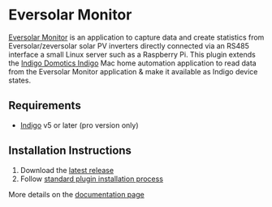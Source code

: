 # Eversolar Monitor

[Eversolar Monitor](https://github.com/solmoller/eversolar-monitor/) is an application to capture data and create statistics from Eversolar/zeversolar solar PV inverters directly connected via an RS485 interface a small Linux server such as a Raspberry Pi. This plugin extends the [Indigo Domotics Indigo](http://www.indigodomo.com/index.html) Mac home automation application to read data from the Eversolar Monitor application & make it available as Indigo device states.

## Requirements

* [Indigo](http://www.indigodomo.com/index.html) v5 or later (pro version only)

## Installation Instructions

1. Download the [latest release](https://github.com/smudger4/EversolarMonitor/releases)
2. Follow [standard plugin installation process](http://bit.ly/1e1Vc7b)

More details on the [documentation page](https://smudger4.github.io/EversolarMonitor/)
